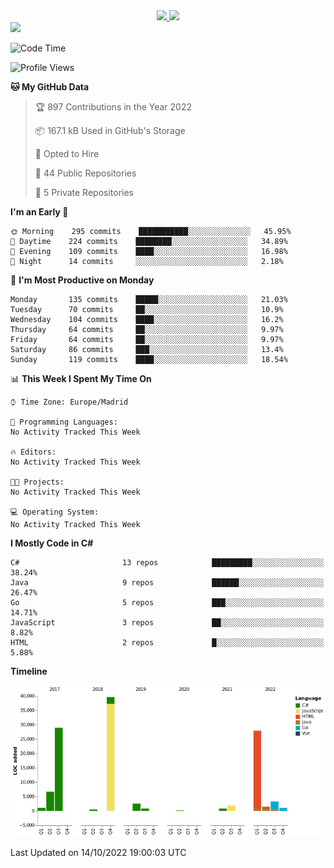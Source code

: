 <div align="center">
  <a href="https://github.com/arielsrv">
    <img height="180em" src="https://github-readme-stats.vercel.app/api?username=arielsrv&show_icons=true&theme=radical&include_all_commits=true&count_private=true"/>
    <img height="180em" src="https://github-readme-stats.vercel.app/api/top-langs/?username=arielsrv&layout=compact&langs_count=7&theme=radical"/>
</div>

<div>
  <a href="https://www.linkedin.com/in/arielpineiro/" target="_blank"><img src="https://img.shields.io/badge/-LinkedIn-%230077B5?style=for-the-badge&logo=linkedin&logoColor=white" target="_blank"></a>
</div>

<!--START_SECTION:waka-->
![Code Time](http://img.shields.io/badge/Code%20Time-0%20secs-blue)

![Profile Views](http://img.shields.io/badge/Profile%20Views-2-blue)

**🐱 My GitHub Data** 

> 🏆 897 Contributions in the Year 2022
 > 
> 📦 167.1 kB Used in GitHub's Storage 
 > 
> 💼 Opted to Hire
 > 
> 📜 44 Public Repositories 
 > 
> 🔑 5 Private Repositories  
 > 
**I'm an Early 🐤** 

```text
🌞 Morning    295 commits    ███████████░░░░░░░░░░░░░░   45.95% 
🌆 Daytime    224 commits    ████████░░░░░░░░░░░░░░░░░   34.89% 
🌃 Evening    109 commits    ████░░░░░░░░░░░░░░░░░░░░░   16.98% 
🌙 Night      14 commits     ░░░░░░░░░░░░░░░░░░░░░░░░░   2.18%

```
📅 **I'm Most Productive on Monday** 

```text
Monday       135 commits    █████░░░░░░░░░░░░░░░░░░░░   21.03% 
Tuesday      70 commits     ██░░░░░░░░░░░░░░░░░░░░░░░   10.9% 
Wednesday    104 commits    ████░░░░░░░░░░░░░░░░░░░░░   16.2% 
Thursday     64 commits     ██░░░░░░░░░░░░░░░░░░░░░░░   9.97% 
Friday       64 commits     ██░░░░░░░░░░░░░░░░░░░░░░░   9.97% 
Saturday     86 commits     ███░░░░░░░░░░░░░░░░░░░░░░   13.4% 
Sunday       119 commits    ████░░░░░░░░░░░░░░░░░░░░░   18.54%

```


📊 **This Week I Spent My Time On** 

```text
⌚︎ Time Zone: Europe/Madrid

💬 Programming Languages: 
No Activity Tracked This Week

🔥 Editors: 
No Activity Tracked This Week

🐱‍💻 Projects: 
No Activity Tracked This Week

💻 Operating System: 
No Activity Tracked This Week

```

**I Mostly Code in C#** 

```text
C#                       13 repos            █████████░░░░░░░░░░░░░░░░   38.24% 
Java                     9 repos             ██████░░░░░░░░░░░░░░░░░░░   26.47% 
Go                       5 repos             ███░░░░░░░░░░░░░░░░░░░░░░   14.71% 
JavaScript               3 repos             ██░░░░░░░░░░░░░░░░░░░░░░░   8.82% 
HTML                     2 repos             █░░░░░░░░░░░░░░░░░░░░░░░░   5.88%

```


**Timeline**

![Chart not found](https://raw.githubusercontent.com/arielsrv/arielsrv/main/charts/bar_graph.png) 


 Last Updated on 14/10/2022 19:00:03 UTC
<!--END_SECTION:waka-->
